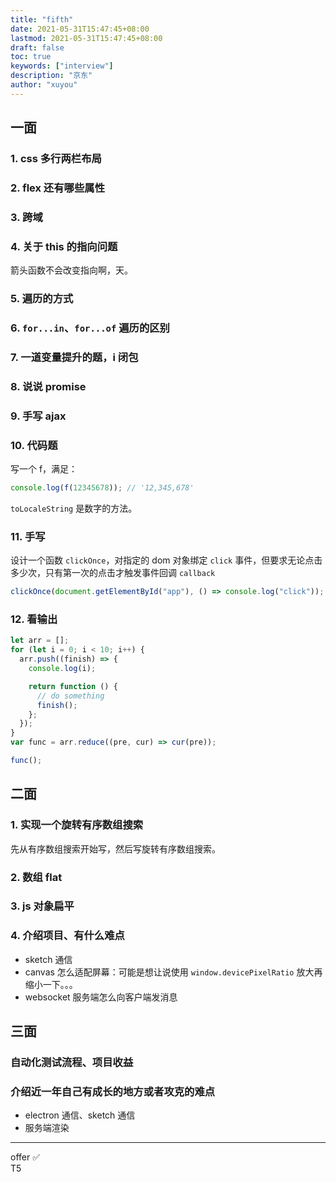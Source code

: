 ```yaml
---
title: "fifth"
date: 2021-05-31T15:47:45+08:00
lastmod: 2021-05-31T15:47:45+08:00
draft: false
toc: true
keywords: ["interview"]
description: "京东"
author: "xuyou"
---
```


## 一面

### 1. css 多行两栏布局

### 2. flex 还有哪些属性

### 3. 跨域

### 4. 关于 this 的指向问题

箭头函数不会改变指向啊，天。

### 5. 遍历的方式

### 6. `for...in`、`for...of` 遍历的区别

### 7. 一道变量提升的题，i 闭包

### 8. 说说 promise

### 9. 手写 ajax

### 10. 代码题

写一个 f，满足：

```js
console.log(f(12345678)); // '12,345,678'
```

`toLocaleString` 是数字的方法。

### 11. 手写

设计一个函数 `clickOnce`，对指定的 dom 对象绑定 `click` 事件，但要求无论点击多少次，只有第一次的点击才触发事件回调 `callback`

```js
clickOnce(document.getElementById("app"), () => console.log("click"));
```

### 12. 看输出

```js
let arr = [];
for (let i = 0; i < 10; i++) {
  arr.push((finish) => {
    console.log(i);

    return function () {
      // do something
      finish();
    };
  });
}
var func = arr.reduce((pre, cur) => cur(pre));

func();
```

## 二面

### 1. 实现一个旋转有序数组搜索

先从有序数组搜索开始写，然后写旋转有序数组搜索。

### 2. 数组 flat

### 3. js 对象扁平

### 4. 介绍项目、有什么难点

- sketch 通信
- canvas 怎么适配屏幕：可能是想让说使用 `window.devicePixelRatio` 放大再缩小一下。。。
- websocket 服务端怎么向客户端发消息

## 三面

### 自动化测试流程、项目收益

### 介绍近一年自己有成长的地方或者攻克的难点

- electron 通信、sketch 通信
- 服务端渲染

---

offer ✅  
T5
